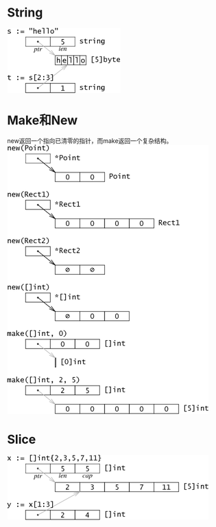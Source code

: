 # **String**
![string](https://github.com/gongshen/GoCase/blob/master/pic/string.png)
# **Make和New**
new返回一个指向已清零的指针，而make返回一个复杂结构。
![make_new](https://github.com/gongshen/GoCase/blob/master/pic/make_new.png)
# **Slice**
![slice](https://github.com/gongshen/GoCase/blob/master/pic/slice.png)